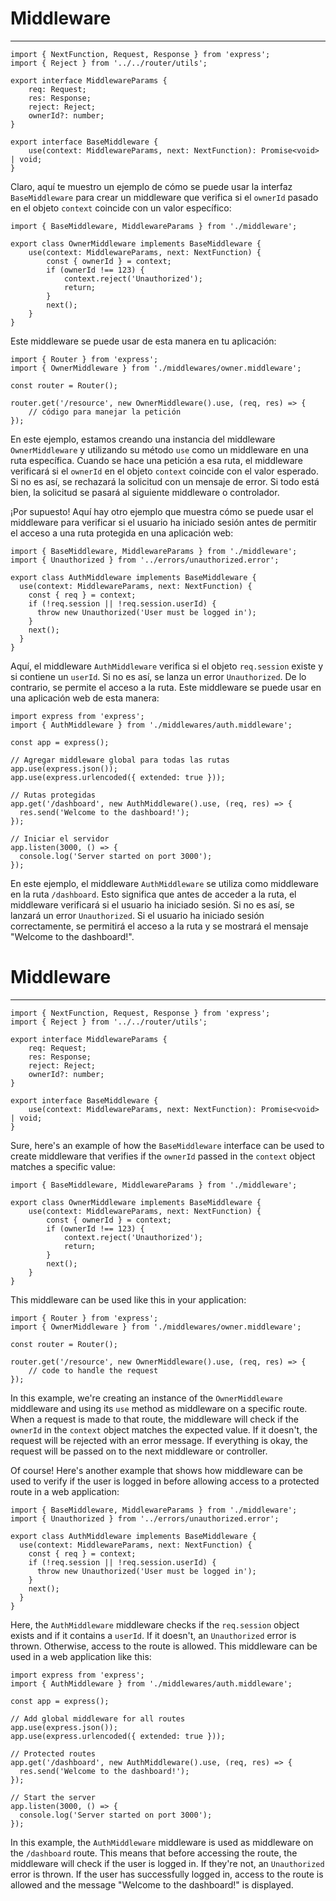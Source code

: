 # Middleware

---

```tsx
import { NextFunction, Request, Response } from 'express';
import { Reject } from '../../router/utils';

export interface MiddlewareParams {
	req: Request;
	res: Response;
	reject: Reject;
	ownerId?: number;
}

export interface BaseMiddleware {
	use(context: MiddlewareParams, next: NextFunction): Promise<void> | void;
}
```

Claro, aquí te muestro un ejemplo de cómo se puede usar la interfaz `BaseMiddleware` para crear un middleware que verifica si el `ownerId` pasado en el objeto `context` coincide con un valor específico:

```tsx
import { BaseMiddleware, MiddlewareParams } from './middleware';

export class OwnerMiddleware implements BaseMiddleware {
	use(context: MiddlewareParams, next: NextFunction) {
		const { ownerId } = context;
		if (ownerId !== 123) {
			context.reject('Unauthorized');
			return;
		}
		next();
	}
}

```

Este middleware se puede usar de esta manera en tu aplicación:

```tsx
import { Router } from 'express';
import { OwnerMiddleware } from './middlewares/owner.middleware';

const router = Router();

router.get('/resource', new OwnerMiddleware().use, (req, res) => {
	// código para manejar la petición
});

```

En este ejemplo, estamos creando una instancia del middleware `OwnerMiddleware` y utilizando su método `use` como un middleware en una ruta específica. Cuando se hace una petición a esa ruta, el middleware verificará si el `ownerId` en el objeto `context` coincide con el valor esperado. Si no es así, se rechazará la solicitud con un mensaje de error. Si todo está bien, la solicitud se pasará al siguiente middleware o controlador.

¡Por supuesto! Aquí hay otro ejemplo que muestra cómo se puede usar el middleware para verificar si el usuario ha iniciado sesión antes de permitir el acceso a una ruta protegida en una aplicación web:

```tsx
import { BaseMiddleware, MiddlewareParams } from './middleware';
import { Unauthorized } from '../errors/unauthorized.error';

export class AuthMiddleware implements BaseMiddleware {
  use(context: MiddlewareParams, next: NextFunction) {
    const { req } = context;
    if (!req.session || !req.session.userId) {
      throw new Unauthorized('User must be logged in');
    }
    next();
  }
}

```

Aquí, el middleware `AuthMiddleware` verifica si el objeto `req.session` existe y si contiene un `userId`. Si no es así, se lanza un error `Unauthorized`. De lo contrario, se permite el acceso a la ruta. Este middleware se puede usar en una aplicación web de esta manera:

```tsx
import express from 'express';
import { AuthMiddleware } from './middlewares/auth.middleware';

const app = express();

// Agregar middleware global para todas las rutas
app.use(express.json());
app.use(express.urlencoded({ extended: true }));

// Rutas protegidas
app.get('/dashboard', new AuthMiddleware().use, (req, res) => {
  res.send('Welcome to the dashboard!');
});

// Iniciar el servidor
app.listen(3000, () => {
  console.log('Server started on port 3000');
});

```

En este ejemplo, el middleware `AuthMiddleware` se utiliza como middleware en la ruta `/dashboard`. Esto significa que antes de acceder a la ruta, el middleware verificará si el usuario ha iniciado sesión. Si no es así, se lanzará un error `Unauthorized`. Si el usuario ha iniciado sesión correctamente, se permitirá el acceso a la ruta y se mostrará el mensaje "Welcome to the dashboard!".

# Middleware

---

```tsx
import { NextFunction, Request, Response } from 'express';
import { Reject } from '../../router/utils';

export interface MiddlewareParams {
	req: Request;
	res: Response;
	reject: Reject;
	ownerId?: number;
}

export interface BaseMiddleware {
	use(context: MiddlewareParams, next: NextFunction): Promise<void> | void;
}

```

Sure, here's an example of how the `BaseMiddleware` interface can be used to create middleware that verifies if the `ownerId` passed in the `context` object matches a specific value:

```tsx
import { BaseMiddleware, MiddlewareParams } from './middleware';

export class OwnerMiddleware implements BaseMiddleware {
	use(context: MiddlewareParams, next: NextFunction) {
		const { ownerId } = context;
		if (ownerId !== 123) {
			context.reject('Unauthorized');
			return;
		}
		next();
	}
}

```

This middleware can be used like this in your application:

```tsx
import { Router } from 'express';
import { OwnerMiddleware } from './middlewares/owner.middleware';

const router = Router();

router.get('/resource', new OwnerMiddleware().use, (req, res) => {
	// code to handle the request
});

```

In this example, we're creating an instance of the `OwnerMiddleware` middleware and using its `use` method as middleware on a specific route. When a request is made to that route, the middleware will check if the `ownerId` in the `context` object matches the expected value. If it doesn't, the request will be rejected with an error message. If everything is okay, the request will be passed on to the next middleware or controller.

Of course! Here's another example that shows how middleware can be used to verify if the user is logged in before allowing access to a protected route in a web application:

```tsx
import { BaseMiddleware, MiddlewareParams } from './middleware';
import { Unauthorized } from '../errors/unauthorized.error';

export class AuthMiddleware implements BaseMiddleware {
  use(context: MiddlewareParams, next: NextFunction) {
    const { req } = context;
    if (!req.session || !req.session.userId) {
      throw new Unauthorized('User must be logged in');
    }
    next();
  }
}

```

Here, the `AuthMiddleware` middleware checks if the `req.session` object exists and if it contains a `userId`. If it doesn't, an `Unauthorized` error is thrown. Otherwise, access to the route is allowed. This middleware can be used in a web application like this:

```tsx
import express from 'express';
import { AuthMiddleware } from './middlewares/auth.middleware';

const app = express();

// Add global middleware for all routes
app.use(express.json());
app.use(express.urlencoded({ extended: true }));

// Protected routes
app.get('/dashboard', new AuthMiddleware().use, (req, res) => {
  res.send('Welcome to the dashboard!');
});

// Start the server
app.listen(3000, () => {
  console.log('Server started on port 3000');
});

```

In this example, the `AuthMiddleware` middleware is used as middleware on the `/dashboard` route. This means that before accessing the route, the middleware will check if the user is logged in. If they're not, an `Unauthorized` error is thrown. If the user has successfully logged in, access to the route is allowed and the message "Welcome to the dashboard!" is displayed.